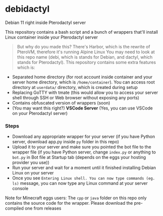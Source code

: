 # debidactyl
Debian 11 right inside Pterodactyl server

This repository contains a bash script and a bunch of wrappers that'll install Linux container inside your Pterodactyl server

> But why do you made this? There's Harbor, which is the rewrite of PteroVM, therefore it's running Alpine Linux
You may need to look at this repo name (debi, which is stands for Debian, and dactyl, which stands for Pterodactyl). This repository contains some extra features which is:
- Separated home directory (for root account inside container and your server home directory, which is `/home/container`). You can access root directory at `userdata/` directory, which is created during setup
- Replacing GoTTY with tmate (this would allow you to access your server shell through SSH or Web browser without exposing any ports)
- Contains obfuscated version of wrappers (soon)
- (You may want this right?) **VSCode Server** (Yes, you can use VSCode on your Pterodactyl server)

### Steps
- Download any appropriate wrapper for your server (if you have Python server, download app.py inside `py` folder in this repo)
- Upload it to your server and make sure you pointed the bot file to the wrapper file (if you have Python server, change `index.py` or anything to `bot.py` in Bot file at Startup tab (depends on the eggs your hosting provider you use))
- Run your server and wait for a moment until it finished installing Debian Linux on your server
- Once you see `Entering Linux shell. You can now type commands (eg. ls)` message, you can now type any Linux command at your server console

Note for Minecraft eggs users: The `cpp` or `java` folder on this repo only contains the source code for the wrapper. Please download the pre-compiled one from releases